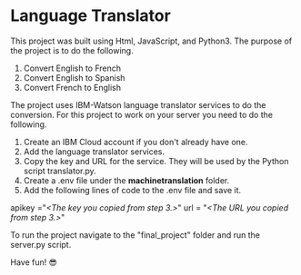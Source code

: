 # Language Translator
This project was built using Html, JavaScript, and Python3. The purpose of the project is to do the following.
1. Convert English to French
2. Convert English to Spanish
3. Convert French to English

The project uses IBM-Watson language translator services to do the conversion. For this project to work on your server you need to do the following.
1. Create an IBM Cloud account if you don't already have one.
2. Add the language translator services.
3. Copy the key and URL for the service. They will be used by the Python script translator.py.
4. Create a .env file under the <b>machinetranslation</b> folder.
5. Add the following lines of code to the .env file and save it.

  apikey ="<em><The key you copied from step 3.></em>"
  url = "<em><The URL you copied from step 3.></em>"
  
To run the project navigate to the "final_project" folder and run the server.py script.
  
Have fun! 😎
